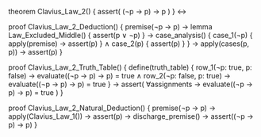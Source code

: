 theorem Clavius_Law_2() {
  assert(
    (¬p → p) → p
  )
} ↔

proof Clavius_Law_2_Deduction() {
  premise(¬p → p) →
  lemma Law_Excluded_Middle() {
    assert(p ∨ ¬p)
  } →
  case_analysis() {
    case_1(¬p) {
      apply(premise) →
      assert(p)
    } ∧
    case_2(p) {
      assert(p)
    }
  } →
  apply(cases(p, p)) →
  assert(p)
}

proof Clavius_Law_2_Truth_Table() {
  define(truth_table) {
    row_1(¬p: true, p: false) →
      evaluate((¬p → p) → p) = true
    ∧
    row_2(¬p: false, p: true) →
      evaluate((¬p → p) → p) = true
  } →
  assert(
    ∀assignments → evaluate((¬p → p) → p) = true
  )
}

proof Clavius_Law_2_Natural_Deduction() {
  premise(¬p → p) →
  apply(Clavius_Law_1()) →
  assert(p) →
  discharge_premise() →
  assert((¬p → p) → p)
}
